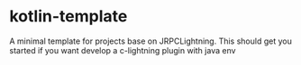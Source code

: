 # kotlin-template
A minimal template for projects base on JRPCLightning. This should get you started if you want develop a c-lightning plugin with java env
